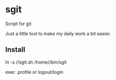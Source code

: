 sgit
====

Script for git

Just a little tool to make my daily work a bit easier.

Install
---------

ln -s /<pathTo>/sgit.sh /home/<user>/bin/sgit

exec .profile or logout/login
